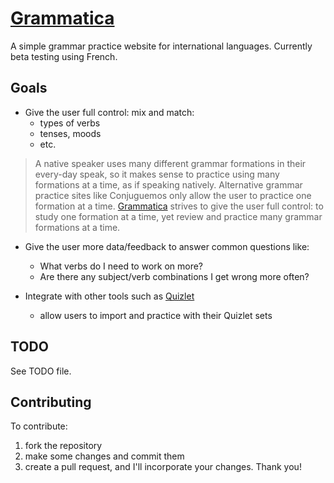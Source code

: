 # [Grammatica](http://grammatica.meteor.com/)

A simple grammar practice website for international languages. Currently beta testing using French.

## Goals

* Give the user full control: mix and match:
  - types of verbs
  - tenses, moods
  - etc.

> A native speaker uses many different grammar formations in their every-day speak, so it makes sense to practice using many formations at a time, as if speaking natively. Alternative grammar practice sites like Conjuguemos only allow the user to practice one formation at a time. [Grammatica](http://grammatica.meteor.com/) strives to give the user full control: to study one formation at a time, yet review and practice many grammar formations at a time.

* Give the user more data/feedback to answer common questions like:
  - What verbs do I need to work on more?
  - Are there any subject/verb combinations I get wrong more often?

* Integrate with other tools such as [Quizlet](http://quizlet.com/)
  - allow users to import and practice with their Quizlet sets

## TODO

See TODO file.

## Contributing

To contribute:

1. fork the repository
2. make some changes and commit them
3. create a pull request, and I'll incorporate your changes. Thank you! 

